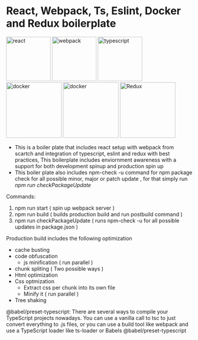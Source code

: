 # **React, Webpack, Ts, Eslint, Docker and Redux boilerplate**

<p float="left">
  <img src="https://upload.wikimedia.org/wikipedia/commons/a/a7/React-icon.svg" alt="react" width="120"/>
  <img src="https://webpack.js.org/assets/icon-square-big.svg" alt="webpack" width="120">
  <img src="https://upload.wikimedia.org/wikipedia/commons/4/4c/Typescript_logo_2020.svg" alt="typescript" width="120">
  <img src="https://upload.wikimedia.org/wikipedia/commons/e/e3/ESLint_logo.svg" alt="docker" width="150"/>
  <img src="https://www.docker.com/wp-content/uploads/2022/03/Moby-logo.png" alt="docker" width="150"/>
  <img src="https://raw.githubusercontent.com/reduxjs/redux/master/logo/logo.png" alt="Redux" width="150"/>
</p>

- This is a boiler plate that includes react setup with webpack from scartch and integration of
  typescript, eslint and redux with best practices, This boilerplate includes enviornment awareness with a support for both development spinup and production spin up
- This boiler plate also includes npm-check -u command for npm package check for all possible
  minor, major or patch update , for that simply run _npm run checkPackageUpdate_

Commands:

1. npm run start ( spin up webpack server )
2. npm run build ( builds production build and run postbuild command )
3. npm run checkPackageUpdate ( runs npm-check -u for all possible updates in package.json )

Production build includes the following optimization

- cache busting
- code obfuscation
  - js minification ( run parallel )
- chunk spliting ( Two possible ways )
- Html optimization
- Css optmization
  - Extract css per chunk into its own file
  - Minify it ( run parallel )
- Tree shaking

@babel/preset-typescript:
There are several ways to compile your TypeScript projects nowadays. You can use a vanilla call to tsc to just convert everything to .js files, or you can use a build tool like webpack and use a TypeScript loader like ts-loader or Babels @babel/preset-typescript
